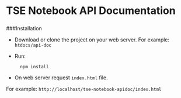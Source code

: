 # TSE Notebook API Documentation

###

###Installation
- Download or clone the project on your web server. 
For example: `htdocs/api-doc`

- Run:

        npm install 

- On web server request `index.html` file.

For example: `http://localhost/tse-notebook-apidoc/index.html`

